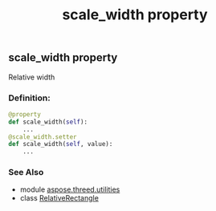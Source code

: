 ﻿---
title: scale_width property
second_title: Aspose.3D for Python via .NET API References
description: 
type: docs
weight: 100
url: /python-net/aspose.threed.utilities/relativerectangle/scale_width/
is_root: false
---

## scale_width property


Relative width
### Definition:
```python
@property
def scale_width(self):
    ...
@scale_width.setter
def scale_width(self, value):
    ...
```

### See Also
* module [aspose.threed.utilities](../../)
* class [RelativeRectangle](/3d/python-net/aspose.threed.utilities/relativerectangle)
